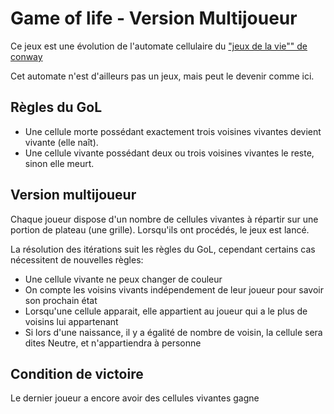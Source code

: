 # Game of life - Version Multijoueur

Ce jeux est une évolution de l'automate cellulaire du ["jeux de la vie"" de conway](https://fr.wikipedia.org/wiki/Jeu_de_la_vie)

Cet automate n'est d'ailleurs pas un jeux, mais peut le devenir comme ici.


## Règles du GoL

- Une cellule morte possédant exactement trois voisines vivantes devient vivante (elle naît).
- Une cellule vivante possédant deux ou trois voisines vivantes le reste, sinon elle meurt.


## Version multijoueur

Chaque joueur dispose d'un nombre de cellules vivantes à répartir sur une portion de plateau (une grille).
Lorsqu'ils ont procédés, le jeux est lancé.

La résolution des itérations suit les règles du GoL, cependant certains cas nécessitent de nouvelles règles:

- Une cellule vivante ne peux changer de couleur
- On compte les voisins vivants indépendement de leur joueur pour savoir son prochain état
- Lorsqu'une cellule apparait, elle appartient au joueur qui a le plus de voisins lui appartenant
- Si lors d'une naissance, il y a égalité de nombre de voisin, la cellule sera dites Neutre, et n'appartiendra à personne


## Condition de victoire

Le dernier joueur a encore avoir des cellules vivantes gagne